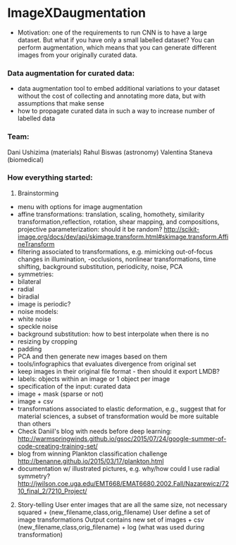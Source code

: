 # ImageXDaugmentation
- Motivation: one of the requirements to run CNN is to have a large dataset. But what if you have only a small labelled dataset? You can perform augmentation, which means that you can generate different images from your originally curated data.

### Data augmentation for curated data:
- data augmentation tool to embed additional variations to your dataset without the cost of collecting and annotating more data, but with assumptions that make sense
- how to propagate curated data in such a way to increase number of labelled data

### Team:
Dani Ushizima (materials)
Rahul Biswas (astronomy)
Valentina Staneva (biomedical)

### How everything started:
1) Brainstorming
- menu with options for image augmentation
- affine transformations: translation, scaling, homothety, similarity transformation,reflection, rotation, shear mapping, and compositions, projective
parameterization: should it be random?
http://scikit-image.org/docs/dev/api/skimage.transform.html#skimage.transform.AffineTransform
- filtering associated to transformations, e.g. mimicking out-of-focus
changes in illumination,
-occlusions, nonlinear transformations, time shifting, background substitution, periodicity, noise, PCA
- symmetries:
- bilateral
- radial
- biradial
- image is periodic?
- noise models:
- white noise
- speckle noise
- background substitution: how to best interpolate when there is no
- resizing by cropping
- padding
- PCA and then generate new images based on them
- tools/infographics that evaluates divergence from original set
- keep images in their original file format - then should it export LMDB?
- labels: objects within an image or 1 object per image
- specification of the input: curated data
- image + mask (sparse or not)
- image + csv
- transformations associated to elastic deformation, e.g., suggest that for material sciences, a subset of transformation would be more suitable than others
- Check Daniil's blog with needs before deep learning:
http://warmspringwinds.github.io/gsoc/2015/07/24/google-summer-of-code-creating-training-set/
- blog from winning Plankton classification challenge
http://benanne.github.io/2015/03/17/plankton.html
- documentation w/ illustrated pictures, e.g. why/how could I use radial symmetry? 
http://jwilson.coe.uga.edu/EMT668/EMAT6680.2002.Fall/Nazarewicz/7210_final_2/7210_Project/
2) Story-telling
User enter images that are all the same size, not necessary squared + (new_filename,class,orig_filename)
User define a set of image transformations
Output contains new set of images + csv (new_filename,class,orig_filename) + log (what was used during transformation)
